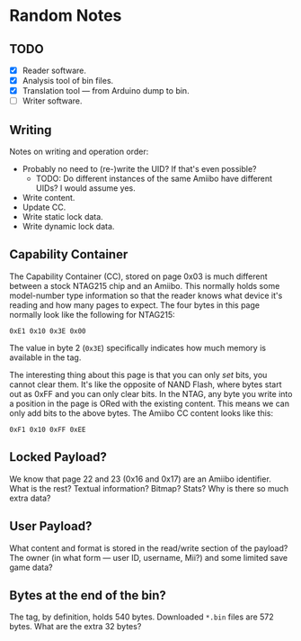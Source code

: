 # Random Notes

## TODO

- [X] Reader software.
- [X] Analysis tool of bin files.
- [X] Translation tool — from Arduino dump to bin.
- [ ] Writer software.

## Writing

Notes on writing and operation order:

- Probably no need to (re-)write the UID? If that's even possible?
    - TODO: Do different instances of the same Amiibo have different UIDs? I would assume yes.
- Write content.
- Update CC.
- Write static lock data.
- Write dynamic lock data.

## Capability Container

The Capability Container (CC), stored on page 0x03 is much different between a stock NTAG215 chip and an Amiibo. This normally holds some model-number type information so that the reader knows what device it's reading and how many pages to expect. The four bytes in this page normally look like the following for NTAG215:

```
0xE1 0x10 0x3E 0x00
```

The value in byte 2 (`0x3E`) specifically indicates how much memory is available in the tag.

The interesting thing about this page is that you can only _*set*_ bits, you cannot clear them. It's like the opposite of NAND Flash, where bytes start out as 0xFF and you can only clear bits. In the NTAG, any byte you write into a position in the page is ORed with the existing content. This means we can only add bits to the above bytes. The Amiibo CC content looks like this:

```
0xF1 0x10 0xFF 0xEE
```

## Locked Payload?

We know that page 22 and 23 (0x16 and 0x17) are an Amiibo identifier. What is the rest? Textual information? Bitmap? Stats? Why is there so much extra data?

## User Payload?

What content and format is stored in the read/write section of the payload? The owner (in what form — user ID, username, Mii?) and some limited save game data?

## Bytes at the end of the bin?

The tag, by definition, holds 540 bytes. Downloaded `*.bin` files are 572 bytes. What are the extra 32 bytes?
